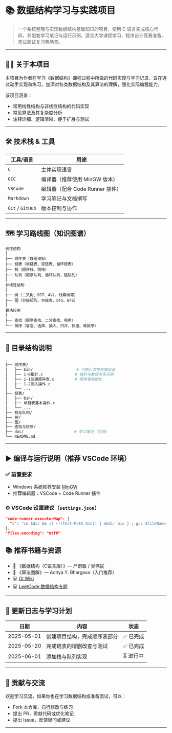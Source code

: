 


# 📚 数据结构学习与实践项目

> 一个系统整理与实现数据结构基础知识的项目，使用 C 语言完成核心代码，并配套学习笔记与运行示例，适合大学课程学习、程序设计竞赛准备、笔试面试复习等场景。

---

## 🧑‍🎓 关于本项目

本项目为作者在学习《数据结构》课程过程中所做的代码实现与学习记录，旨在通过动手实现和练习，加深对各类数据结构及其算法的理解，强化实际编程能力。

该项目涵盖：

- 常用线性结构与非线性结构的代码实现
- 常见算法及其复杂度分析
- 注释详细、逻辑清晰、便于扩展与测试

---

## 🛠 技术栈 & 工具

| 工具/语言 | 用途 |
|-----------|------|
| `C`       | 主体实现语言 |
| `GCC`     | 编译器（推荐使用 MinGW 版本） |
| `VSCode`  | 编辑器（配合 Code Runner 插件） |
| `Markdown` | 学习笔记与文档撰写 |
| `Git` / `GitHub` | 版本控制与协作 |

---

## 🗺️ 学习路线图（知识图谱）

```text
线性结构
│
├── 顺序表（数组模拟）
├── 链表（单链表、双链表、循环链表）
├── 栈（顺序栈、链栈）
├── 队列（顺序队列、循环队列、链队列）
│
非线性结构
│
├── 树（二叉树、BST、AVL、线索树等）
├── 图（邻接矩阵、邻接表、DFS、BFS）
│
算法应用
│
├── 查找（顺序查找、二分查找、哈希）
└── 排序（冒泡、选择、插入、归并、快速、堆排序）
````

---

## 📁 目录结构说明

```bash
.
├── 顺序表/
|   ├── bin/                   # 可执行文件存放目录
│   ├── 1-0指针.c              # 指针与数组关系示例
│   ├── 1-1创建顺序表.c         # 顺序表初始化
│   ├── 1-2插入操作.c
│   └── ...
├── 链表/
│   ├── bin/                   
│   ├── 单链表基本操作.c
│   └── ...
├── 栈与队列/
├── 树/
├── 图/
├── 查找与排序/
├── doc/                      # 学习笔记（可选）
└── README.md
```

---

## ▶️ 编译与运行说明（推荐 VSCode 环境）

### ✅ 前置要求

* Windows 系统推荐安装 [MinGW](https://www.mingw-w64.org/)
* 推荐编辑器：VSCode + Code Runner 插件

### ⚙️ VSCode 设置建议（`settings.json`）

```json
"code-runner.executorMap": {
  "c": "cd $dir && if (!(Test-Path bin)) { mkdir bin } ; gcc $fileName -o bin/$fileNameWithoutExt.exe ; if ($?) { ./bin/$fileNameWithoutExt.exe }"
},
"files.encoding": "utf8"
```

## 📚 推荐书籍与资源

* 📘 《数据结构（C语言版）》— 严蔚敏 / 吴伟民
* 📘 《算法图解》— Aditya Y. Bhargava（入门推荐）
* 💻 [OI Wiki](https://oi-wiki.org/)
* 💻 [LeetCode 数据结构专题](https://leetcode.cn/)

---

## 🧭 更新日志与学习计划

| 日期         | 内容             | 状态     |
| ---------- | -------------- | ------ |
| 2025-05-01 | 创建项目结构，完成顺序表部分 | ✅ 已完成  |
| 2025-05-20 | 完成链表的增删改查与测试   | ✅ 已完成  |
| 2025-06-01 | 添加栈与队列实现       | ⏳ 进行中  |

---

## 🤝 贡献与交流

欢迎学习交流，如果你也在学习数据结构或准备面试，可以：

* Fork 本仓库，自行修改与练习
* 提出 PR，贡献代码或优化笔记
* 提出 Issue，反馈疑问或建议

---

